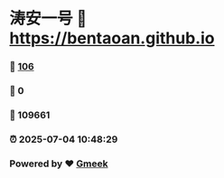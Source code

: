 # 涛安一号 :link: https://bentaoan.github.io 
### :page_facing_up: [106](https://bentaoan.github.io/tag.html) 
### :speech_balloon: 0 
### :hibiscus: 109661 
### :alarm_clock: 2025-07-04 10:48:29 
### Powered by :heart: [Gmeek](https://github.com/Meekdai/Gmeek)

